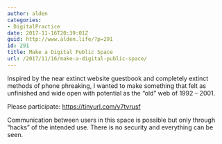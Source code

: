 ```yaml
---
author: alden
categories:
- DigitalPractice
date: 2017-11-16T20:39:01Z
guid: http://www.alden.life/?p=291
id: 291
title: Make a Digital Public Space
url: /2017/11/16/make-a-digital-public-space/
---
```


Inspired by the near extinct website guestbook and completely extinct methods of phone phreaking, I wanted to make something that felt as unfinished and wide open with potential as the &#8220;old&#8221; web of 1992 &#8211; 2001.

Please participate: https://tinyurl.com/y7tvrusf

Communication between users in this space is possible but only through &#8220;hacks&#8221; of the intended use. There is no security and everything can be seen.